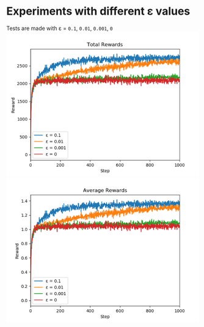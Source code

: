 # Experiments with different ε values
Tests are made with ε = `0.1`, `0.01`, `0.001`, `0`
![total rewards](results/total_rewards.png)
![average rewards](results/average_rewards.png)